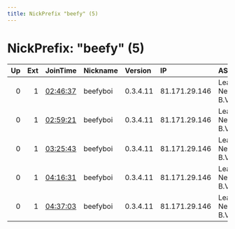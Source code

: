 ```yaml
---
title: NickPrefix "beefy" (5)
---
```


# NickPrefix: "beefy" (5)

|   Up |   Ext | JoinTime                                                                                            | Nickname   | Version   | IP            | AS                        | CC   |   ORp |   Dirp | OS    | Contact                      |   eFamMembers |
|-----:|------:|:----------------------------------------------------------------------------------------------------|:-----------|:----------|:--------------|:--------------------------|:-----|------:|-------:|:------|:-----------------------------|--------------:|
|    0 |     1 | [02:46:37](https://metrics.torproject.org/rs.html#details/BF66625C582D1104E101CDA338945BDB53B09E5D) | beefyboi   | 0.3.4.11  | 81.171.29.146 | LeaseWeb Netherlands B.V. | nl   |  9001 |      0 | Linux | holdmybeertor@protonmail.com |             1 |
|    0 |     1 | [02:59:21](https://metrics.torproject.org/rs.html#details/68807A48E2AC0BFA8C544FCFE0D1B5B3976DAB18) | beefyboi   | 0.3.4.11  | 81.171.29.146 | LeaseWeb Netherlands B.V. | nl   |  9001 |      0 | Linux | holdmybeertor@protonmail.com |             1 |
|    0 |     1 | [03:25:43](https://metrics.torproject.org/rs.html#details/B081341E298B2693D56AC23586C1B80B2C610108) | beefyboi   | 0.3.4.11  | 81.171.29.146 | LeaseWeb Netherlands B.V. | nl   |  9001 |      0 | Linux | holdmybeertor@protonmail.com |             1 |
|    0 |     1 | [04:16:31](https://metrics.torproject.org/rs.html#details/8618D006FC9ECB94D5A5D0705B52CC7EE259C692) | beefyboi   | 0.3.4.11  | 81.171.29.146 | LeaseWeb Netherlands B.V. | nl   |  9001 |      0 | Linux | holdmybeertor@protonmail.com |             1 |
|    0 |     1 | [04:37:03](https://metrics.torproject.org/rs.html#details/4B1B10F128E9DEA3943DF7F0CE0D6D12DA1B9627) | beefyboi   | 0.3.4.11  | 81.171.29.146 | LeaseWeb Netherlands B.V. | nl   |  9001 |      0 | Linux | holdmybeertor@protonmail.com |             1 |
